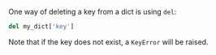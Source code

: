 One way of deleting a key from a dict is using `del`:

```python
del my_dict['key']
```

Note that if the key does not exist, a `KeyError` will be raised.
